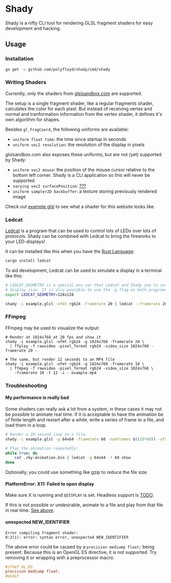 Shady
=====

Shady is a nifty CLI tool for rendering GLSL fragment shaders for easy
development and hacking.


## Usage
### Installation
```sh
go get -u github.com/polyfloyd/shady/cmd/shady
```

### Writing Shaders
Currently, only the shaders from [glslsandbox.com](http://glslsandbox.com/) are
supported.

The setup is a single fragment shader, like a regular fragments shader,
calculates the color for each pixel. But instead of receiving vertex and normal
and tranformation information from the vertex shader, it defines it's own
algorithm for shapes.

Besides `gl_FragCoord`, the following uniforms are available:
* `uniform float time`: the time since startup in seconds
* `uniform vec2 resolution`: the resolution of the display in pixels

glslsandbox.com also exposes these uniforms, but are not (yet) supported by
Shady:
* `uniform vec2 mouse`: the position of the mouse cursor relative to the bottom
  left corner. Shady is a CLI application so this will never be supported
* `varying vec2 surfacePosition`: [???](https://github.com/mrdoob/glsl-sandbox/issues/45)
* `uniform sampler2D backbuffer`: a texture storing previously rendered image

Check out [example.glsl](example.glsl) to see what a shader for this website
looks like.


### Ledcat
[Ledcat](https://github.com/polyfloyd/ledcat) is a program that can be used to
control lots of LEDs over lots of protocols. Shady can be combined with Ledcat
to bring the fireworks to your LED-displays!

It can be installed like this when you have the [Rust
Language](https://www.rust-lang.org/):
```sh
cargo install ledcat
```

To aid development, Ledcat can be used to simulate a display in a terminal like
this:
```sh
# LEDCAT_GEOMETRY is a special env var that Ledcat and Shady use to set the
# display size. It is also possible to use the -g flag on both programs.
export LEDCAT_GEOMETRY=128x128

shady -i example.glsl -ofmt rgb24 -framerate 20 | ledcat --framerate 20 show
```

### FFmpeg
FFmpeg may be used to visualize the output:
```
# Render at 1024x768 at 20 fps and show it
shady -i example.glsl -ofmt rgb24 -g 1024x768 -framerate 20 \
  | ffplay -f rawvideo -pixel_format rgb24 -video_size 1024x768 -framerate 20 -

# The same, but render 12 seconds to an MP4 file
shady -i example.glsl -ofmt rgb24 -g 1024x768 -framerate 10 \
  | ffmpeg -f rawvideo -pixel_format rgb24 -video_size 1024x768 \
    -framerate 10 -t 12 -i - example.mp4
```

### Troubleshooting
#### My performance is really bad
Some shaders can really ask a lot from a system, in these cases it may not be
possible to animate real time. If it is acceptable to have the animation be of
finite length and restart after a while, write a series of frame to a file, and
load them in a loop.

```sh
# Render a 20 second loop to a file:
shady -i example.glsl -g 64x64 -framerate 60 -numframes $((20*60)) -ofmt rgb24 -o ./my-animation.bin

# Play the animation repeatedly:
while true; do
    cat ./my-animation.bin | ledcat -g 64x64 -f 60 show
done
```
Optionally, you could use something like gzip to reduce the file size.

#### PlatformError: X11: Failed to open display
Make sure X is running and `$DISPLAY` is set. Headless support is
[TODO](https://github.com/polyfloyd/shady/issues/1).

If this is not possible or undesirable, animate to a file and play from that
file in real time. [See above](#user-content-my-performance-is-really-bad).

#### unexpected NEW_IDENTIFIER
```
Error compiling fragment shader:
0:2(1): error: syntax error, unexpected NEW_IDENTIFIER
```
The above error could be caused by a `precision mediump float;` being present.
Because this is an OpenGL ES directive, it is not supported. Try removing it or
wrapping with a preprocessor macro:
```glsl
#ifdef GL_ES
precision mediump float;
#endif
```
